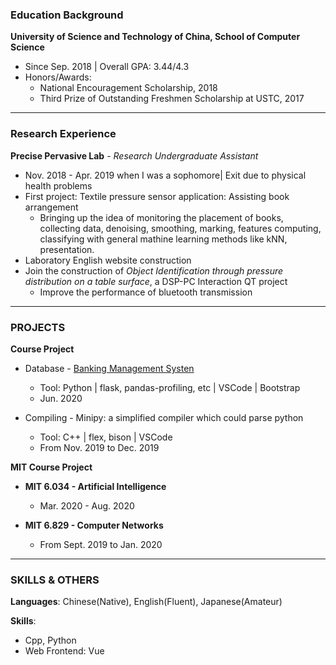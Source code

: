 ### Education Background

**University of Science and Technology of China, School of Computer Science**

- Since Sep. 2018 \| Overall GPA: 3.44/4.3
- Honors/Awards: 
  - National Encouragement Scholarship, 2018
  - Third Prize of Outstanding Freshmen Scholarship at USTC, 2017

***

### Research Experience

**Precise Pervasive Lab** - *Research Undergraduate Assistant*

- Nov. 2018 - Apr. 2019 when I was a sophomore\| Exit due to physical health problems
- First project:  Textile pressure sensor application: Assisting book arrangement
  - Bringing up the idea of monitoring the placement of books, collecting data, denoising, smoothing, marking, features computing, classifying with general mathine learning methods like kNN, presentation. 
- Laboratory English website construction
- Join the construction of *Object Identification through pressure distribution on a table surface*, a DSP-PC Interaction QT project
  - Improve the performance of bluetooth transmission

***

### PROJECTS

**Course Project**
- Database - <a href="https://github.com/zpf0117b/BankingManagementSystem">Banking Management Systen</a>
  - Tool: Python \| flask, pandas-profiling, etc \| VSCode \| Bootstrap 
  - Jun. 2020

- Compiling - Minipy: a simplified compiler which could parse python
  - Tool: C++ \| flex, bison \| VSCode
  - From Nov. 2019 to Dec. 2019

**MIT Course Project**

- **MIT 6.034 - Artificial Intelligence**

  - Mar. 2020 - Aug. 2020

- **MIT 6.829 - Computer Networks**

  - From Sept. 2019 to Jan. 2020

***

### SKILLS & OTHERS

**Languages**: Chinese(Native), English(Fluent), Japanese(Amateur)

**Skills**: 

- Cpp, Python
- Web Frontend: Vue
